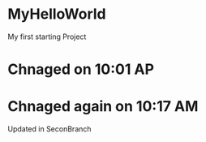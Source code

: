 # MyHelloWorld
My first starting Project
# Chnaged on 10:01 AP
# Chnaged again on  10:17 AM
Updated in SeconBranch
